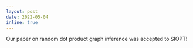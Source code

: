 ```yaml
---
layout: post
date: 2022-05-04
inline: true
---
```


Our paper on random dot product graph inference was accepted to SIOPT! 